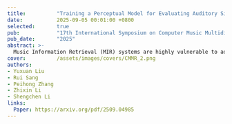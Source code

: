 ```yaml
---
title:          "Training a Perceptual Model for Evaluating Auditory Similarity in Music Adversarial Attack"
date:           2025-09-05 00:01:00 +0800
selected:       true
pub:            "17th International Symposium on Computer Music Multidisciplinary Research (CMMR)"
pub_date:       "2025"
abstract: >-
  Music Information Retrieval (MIR) systems are highly vulnerable to adversarial attacks that are often imperceptible to humans, primarily due to a misalignment between model feature spaces and human auditory perception. Existing defenses and perceptual metrics frequently fail to adequately capture these auditory nuances, a limitation supported by our initial listening tests showing low correlation between common metrics and human judgments. To bridge this gap, we introduce Perceptually-Aligned MERT Transformer (PAMT), a novel framework for learning robust, perceptually-aligned music representations. Our core innovation lies in the psychoacoustically-conditioned sequential contrastive transformer, a lightweight projection head built atop a frozen MERT encoder. PAMT achieves a Spearman correlation coefficient of 0.65 with subjective scores, outperforming existing perceptual metrics. Our approach also achieves an average of 9.15% improvement in robust accuracy on challenging MIR tasks, including Cover Song Identification and Music Genre Classification, under diverse perceptual adversarial attacks. This work pioneers architecturally-integrated psychoacoustic conditioning, yielding representations significantly more aligned with human perception and robust against music adversarial attacks.
cover:          /assets/images/covers/CMMR_2.png
authors:
- Yuxuan Liu
- Rui Sang
- Peihong Zhang
- Zhixin Li
- Shengchen Li
links:
  Paper: https://arxiv.org/pdf/2509.04985
---
```


